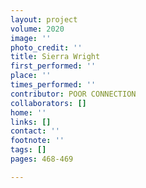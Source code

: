 ```yaml
---
layout: project
volume: 2020
image: ''
photo_credit: ''
title: Sierra Wright
first_performed: ''
place: ''
times_performed: ''
contributor: POOR CONNECTION
collaborators: []
home: ''
links: []
contact: ''
footnote: ''
tags: []
pages: 468-469

---
```




